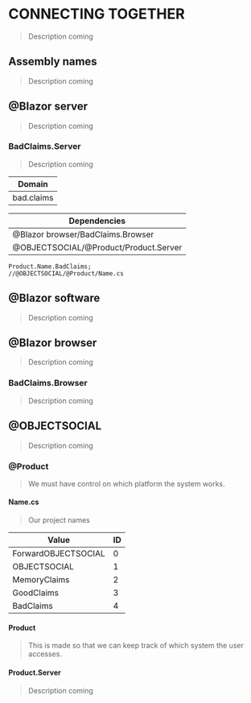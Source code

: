 # CONNECTING TOGETHER
>Description coming

## Assembly names
>Description coming

## @Blazor server
>Description coming

### BadClaims.Server
>Description coming

|Domain|
|-|
|bad.claims|

|Dependencies|
|-|
|@Blazor browser/BadClaims.Browser|
|@OBJECTSOCIAL/@Product/Product.Server|

```
Product.Name.BadClaims;
//@OBJECTSOCIAL/@Product/Name.cs
```

## @Blazor software
>Description coming
## @Blazor browser
>Description coming
### BadClaims.Browser
>Description coming
## @OBJECTSOCIAL
>Description coming
### @Product
>We must have control on which platform the system works.
#### Name.cs
>Our project names

|Value|ID|
|-|-|
|ForwardOBJECTSOCIAL|0|
|OBJECTSOCIAL|1|
|MemoryClaims|2|
|GoodClaims|3|
|BadClaims|4|
#### Product
>This is made so that we can keep track of which system the user accesses.
#### Product.Server
>Description coming
